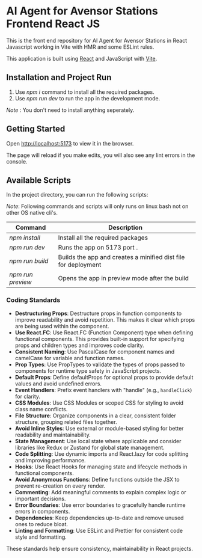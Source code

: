 # AI Agent for Avensor Stations Frontend React JS

This is the front end repository for AI Agent for Avensor Stations in React Javascript working in Vite with HMR and some ESLint rules.

This application is built using [React](https://github.com/facebook/react) and JavaScript with [Vite](https://github.com/vitejs/vite).

## Installation and Project Run

1. Use *npm i* command to install all the required packages.
2. Use *npm run dev* to run the app in the development mode.

*Note* : You don't need to install anything seperately.

## Getting Started

Open [http://localhost:5173](http://localhost:5173) to view it in the browser.

The page will reload if you make edits, you will also see any lint errors in the console.

## Available Scripts

In the project directory, you can run the following scripts:

*Note*: Following commands and scripts will only runs on linux bash not on other OS native cli's.

| Command                               | Description                                                               |
| ------------------------------------- | ------------------------------------------------------------------------- |
| *npm install*               | Install all the required packages                      |
| *npm run dev*               | Runs the app on 5173 port .                      |
| *npm run build*        | Builds the app and creates a minified dist file for deployment                       |
| *npm run preview*    | Opens the app in preview mode after the build                 |


### Coding Standards

- **Destructuring Props**: Destructure props in function components to improve readability and avoid repetition. This makes it clear which props are being used within the component.  
- **Use React.FC**: Use React.FC (Function Component) type when defining functional components. This provides built-in support for specifying props and children types and improves code clarity.  
- **Consistent Naming**: Use PascalCase for component names and camelCase for variable and function names.  
- **Prop Types**: Use PropTypes to validate the types of props passed to components for runtime type safety in JavaScript projects.  
- **Default Props**: Define defaultProps for optional props to provide default values and avoid undefined errors.  
- **Event Handlers**: Prefix event handlers with "handle" (e.g., `handleClick`) for clarity.  
- **CSS Modules**: Use CSS Modules or scoped CSS for styling to avoid class name conflicts.  
- **File Structure**: Organize components in a clear, consistent folder structure, grouping related files together.  
- **Avoid Inline Styles**: Use external or module-based styling for better readability and maintainability.  
- **State Management**: Use local state where applicable and consider libraries like Redux or Zustand for global state management.  
- **Code Splitting**: Use dynamic imports and React.lazy for code splitting and improving performance.  
- **Hooks**: Use React Hooks for managing state and lifecycle methods in functional components.  
- **Avoid Anonymous Functions**: Define functions outside the JSX to prevent re-creation on every render.  
- **Commenting**: Add meaningful comments to explain complex logic or important decisions.  
- **Error Boundaries**: Use error boundaries to gracefully handle runtime errors in components.  
- **Dependencies**: Keep dependencies up-to-date and remove unused ones to reduce bloat.  
- **Linting and Formatting**: Use ESLint and Prettier for consistent code style and formatting.

These standards help ensure consistency, maintainability in React projects.